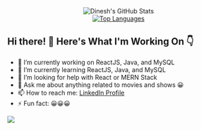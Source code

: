 <div align="center">
  <img src="https://github-readme-stats.vercel.app/api?username=Thedineshk24&show_icons=true&theme=ayu-mirage&border_radius=30.0&border_color=2f353b" alt="Dinesh's GitHub Stats" />
  <br />
  <a href="https://github.com/Thedineshk24/github-readme-stats">
    <img src="https://github-readme-stats.vercel.app/api/top-langs/?username=Thedineshk24&theme=ayu-mirage&border_radius=30.0&border_color=2f353b" alt="Top Languages" />
  </a>
</div>

## Hi there! 👋 Here's What I'm Working On 👇
- 🔭 I’m currently working on ReactJS, Java, and MySQL
- 🌱 I’m currently learning ReactJS, Java, and MySQL
- 🤔 I’m looking for help with React or MERN Stack
- 💬 Ask me about anything related to movies and shows 😀
- 📫 How to reach me: [LinkedIn Profile](https://www.linkedin.com/in/dinesh-katariya-505116154)
- ⚡ Fun fact: 😀😀😀

<!-- Wave SVG | Bottom Down SVG -->
<img src="https://github.com/BEPb/BEPb/blob/main/assets/Bottom_down.svg">
